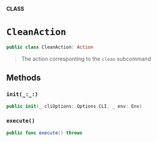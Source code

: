 **CLASS**

# `CleanAction`

```swift
public class CleanAction: Action
```

> The action corresponting to the `clean` subcommand

## Methods
### `init(_:_:)`

```swift
public init(_ cliOptions: Options.CLI, _ env: Env)
```

### `execute()`

```swift
public func execute() throws
```
